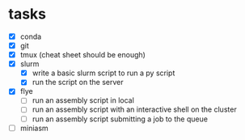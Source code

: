 # tasks
- [x] conda
- [x] git
- [x] tmux (cheat sheet should be enough)
- [x] slurm
    - [x] write a basic slurm script to run a py script
    - [x] run the script on the server
- [x] flye
    - [ ] run an assembly script in local
    - [ ] run an assembly script with an interactive shell on the cluster
    - [ ] run an assembly script submitting a job to the queue
- [ ] miniasm

